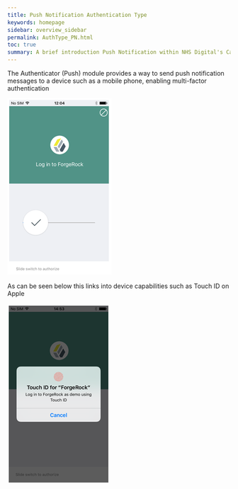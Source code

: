 ```yaml
---
title: Push Notification Authentication Type
keywords: homepage
sidebar: overview_sidebar
permalink: AuthType_PN.html
toc: true
summary: A brief introduction Push Notification within NHS Digital's Care Access Service.
---
```


The Authenticator (Push) module provides a way to send push notification messages to a device such as a mobile phone, enabling multi-factor authentication


![PushNotification Log in to Forgerock](images/PushNotification1.PNG)


As can be seen below this links into device capabilities such as Touch ID on Apple


![PushNotification 2 Touch Id for Forgerock](images/PushNotification2.PNG)
